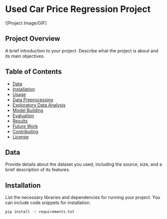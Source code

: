 # Used Car Price Regression Project

![Project Image/GIF]

## Project Overview
A brief introduction to your project. Describe what the project is about and its main objectives.

## Table of Contents
- [Data](#data)
- [Installation](#installation)
- [Usage](#usage)
- [Data Preprocessing](#data-preprocessing)
- [Exploratory Data Analysis](#exploratory-data-analysis)
- [Model Building](#model-building)
- [Evaluation](#evaluation)
- [Results](#results)
- [Future Work](#future-work)
- [Contributing](#contributing)
- [License](#license)

## Data
Provide details about the dataset you used, including the source, size, and a brief description of its features.

## Installation
List the necessary libraries and dependencies for running your project. You can include code snippets for installation.

```bash
pip install -r requirements.txt


